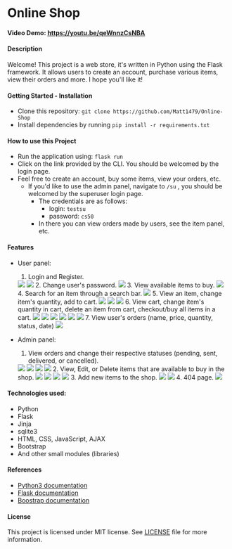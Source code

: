 # Online Shop

#### Video Demo: https://youtu.be/qeWnnzCsNBA

#### Description
Welcome! This project is a web store, it's written in Python using the Flask framework. It allows users to create an account, purchase various items, view their orders and more. I hope you'll like it!

#### Getting Started - Installation
- Clone this repository: `git clone https://github.com/Matt1479/Online-Shop`
- Install dependencies by running  `pip install -r requirements.txt`

#### How to use this Project
- Run the application using: `flask run`
- Click on the link provided by the CLI. You should be welcomed by the login page.
- Feel free to create an account, buy some items, view your orders, etc.
    - If you'd like to use the admin panel, navigate to `/su` , you should be welcomed by the superuser login page.
        - The credentials are as follows:
            - login: `testsu`
            - password: `cs50`
        - In there you can view orders made by users, see the item panel, etc.

#### Features
- User panel:
    1. Login and Register.  
    <img src="screenshots/0.login.png">  
    <img src="screenshots/1.register.png">  
    2. Change user's password.  
    <img src="screenshots/6.changepassword.png">  
    3. View available items to buy.  
    <img src="screenshots/2.index.png">  
    4. Search for an item through a search bar.  
    <img src="screenshots/2.index.search.png">  
    5. View an item, change item's quantity, add to cart.  
    <img src="screenshots/3.item0.png">  
    <img src="screenshots/3.item1.png">  
    <img src="screenshots/3.item2.png">  
    6. View cart, change item's quantity in cart, delete an item from cart, checkout/buy all items in a cart.  
    <img src="screenshots/4.cart0.png">  
    <img src="screenshots/4.cart1.png">  
    <img src="screenshots/4.cart0.png">  
    <img src="screenshots/4.cart2.png">  
    <img src="screenshots/4.cart3.png">  
    <img src="screenshots/5.checkout.png">  
    7. View user's orders (name, price, quantity, status, date)  
    <img src="screenshots/7.orders.png">  

- Admin panel:
    1. View orders and change their respective statuses (pending, sent, delivered, or cancelled).  
    <img src="screenshots/8.sulogin.png">  
    <img src="screenshots/9.su.png">  
    <img src="screenshots/10.itemstatus0.png">  
    <img src="screenshots/10.itemstatus1.png">  
    2. View, Edit, or Delete items that are available to buy in the shop.  
    <img src="screenshots/12.edit0.png">  
    <img src="screenshots/12.edit1.png">  
    <img src="screenshots/12.edit2.png">  
    <img src="screenshots/13.delete.png">  
    3. Add new items to the shop.  
    <img src="screenshots/14.newitem0.png">  
    <img src="screenshots/14.newitem1.png">  
    4. 404 page.  
    <img src="screenshots/15.notfound.png">  

#### Technologies used:
- Python
- Flask
- Jinja
- sqlite3
- HTML, CSS, JavaScript, AJAX
- Bootstrap
- And other small modules (libraries)

#### References
- [Python3 documentation](https://www.python.org/)
- [Flask documentation](https://flask.palletsprojects.com/en/2.3.x/)
- [Boostrap documentation](https://getbootstrap.com/)


#### License
This project is licensed under MIT license. See <a href="./LICENSE.md">LICENSE</a> file for more information.
